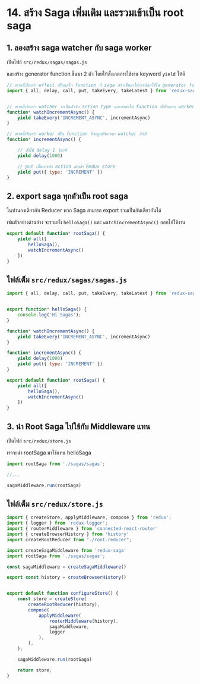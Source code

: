 # 14. สร้าง Saga เพิ่มเติม และรวมเข้าเป็น root saga

## 1. ลองสร้าง saga watcher กับ saga worker

เปิดไฟล์ `src/redux/sagas/sagas.js`

และสร้าง generator function ขึ้นมา 2 ตัว โดยให้สั่งเกตการใช้งาน keyword `yield` ให้ดี

```js
// พวกนี้เรียกว่า effect เป็นกลไก function ที่ saga สร้างขึ้นมาให้เราเลือกใช้ใน generator function
import { all, delay, call, put, takeEvery, takeLatest } from 'redux-saga/effects'


// พวกนี้เรียกว่า watcher จะเป็นตัวจับ action type และส่งต่อให้ function ที่เป็นพวก workers
function* watchIncrementAsync() {
    yield takeEvery('INCREMENT_ASYNC', incrementAsync)
}

// พวกนี้เรียกว่า worker เป็น function ที่จะถูกเรียกจาก watcher อีกที
function* incrementAsync() {

    // สั่งให้ delay 1 วินาที
    yield delay(1000)

    // put เป็นการส่ง action ต่อเข้า Redux store 
    yield put({ type: 'INCREMENT' })
}
```

## 2. export saga ทุกตัวเป็น root saga

ในทำนองเดียวกับ Reducer พวก Saga สามารถ export รวมเป็นอันเดียวกันได้ 

เช่นตัวอย่างด้านล่าง จะรวมทั้ง `helloSaga()` และ `watchIncrementAsync()` ออกไปใช้งาน

```js
export default function* rootSaga() {
    yield all([
        helloSaga(),
        watchIncrementAsync()
    ])
} 
```

## ไฟล์เต็ม `src/redux/sagas/sagas.js`

```js
import { all, delay, call, put, takeEvery, takeLatest } from 'redux-saga/effects'


export function* helloSaga() {
    console.log('Hi Sagas');
}

function* watchIncrementAsync() {
    yield takeEvery('INCREMENT_ASYNC', incrementAsync)
}

function* incrementAsync() {
    yield delay(1000)
    yield put({ type: 'INCREMENT' })
}

export default function* rootSaga() {
    yield all([
        helloSaga(),
        watchIncrementAsync()
    ])
}
```

## 3. นำ Root Saga ไปใช้กับ Middleware แทน

เปิดไฟล์ `src/redux/store.js`

เราจะนำ rootSaga มาใช้แทน helloSaga 

```js
import rootSaga from './sagas/sagas';

//...

sagaMiddleware.run(rootSaga)
```


## ไฟล์เต็ม `src/redux/store.js`

```js
import { createStore, applyMiddleware, compose } from 'redux';
import { logger } from 'redux-logger';
import { routerMiddleware } from 'connected-react-router'
import { createBrowserHistory } from 'history'
import createRootReducer from "./root.reducer";

import createSagaMiddleware from 'redux-saga'
import rootSaga from './sagas/sagas';

const sagaMiddleware = createSagaMiddleware()

export const history = createBrowserHistory()


export default function configureStore() {
    const store = createStore(
        createRootReducer(history),
        compose(
            applyMiddleware(
                routerMiddleware(history),
                sagaMiddleware,
                logger
            ),
        ),
    );

    sagaMiddleware.run(rootSaga)

    return store;
}

```


